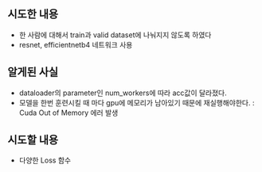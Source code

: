 ## 시도한 내용
- 한 사람에 대해서 train과 valid dataset에 나눠지지 않도록 하였다
- resnet, efficientnetb4 네트워크 사용

## 알게된 사실
- dataloader의 parameter인 num_workers에 따라 acc값이 달라졌다.
- 모델을 한번 훈련시킬 때 마다 gpu에 메모리가 남아있기 때문에 재실행해야한다. : Cuda Out of Memory 에러 발생
## 시도할 내용
- 다양한 Loss 함수 
